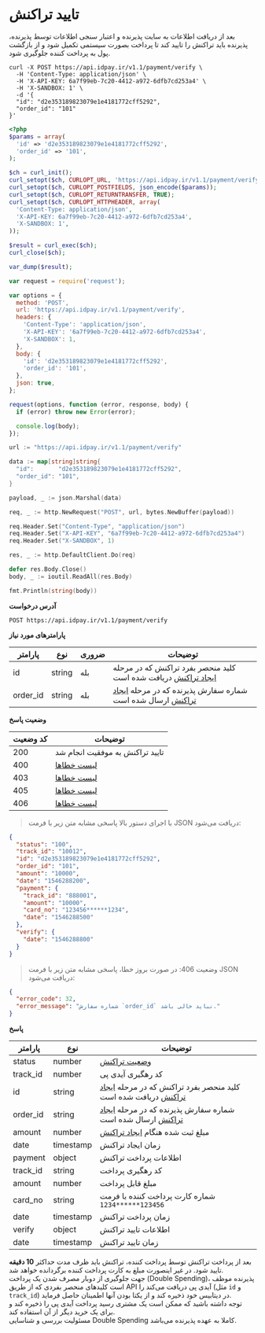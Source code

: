 # تایید تراکنش

بعد از دریافت اطلاعات به سایت پذیرنده و اعتبار سنجی اطلاعات توسط پذیرنده،
پذیرنده باید تراکنش را تایید کند تا پرداخت بصورت سیستمی تکمیل شود
و از بازگشت پول به پرداخت کننده جلوگیری شود.

```shell
curl -X POST https://api.idpay.ir/v1.1/payment/verify \
  -H 'Content-Type: application/json' \
  -H 'X-API-KEY: 6a7f99eb-7c20-4412-a972-6dfb7cd253a4' \
  -H 'X-SANDBOX: 1' \
  -d '{
  "id": "d2e353189823079e1e4181772cff5292",
  "order_id": "101"
}'
```

```php
<?php
$params = array(
  'id' => 'd2e353189823079e1e4181772cff5292',
  'order_id' => '101',
);

$ch = curl_init();
curl_setopt($ch, CURLOPT_URL, 'https://api.idpay.ir/v1.1/payment/verify');
curl_setopt($ch, CURLOPT_POSTFIELDS, json_encode($params));
curl_setopt($ch, CURLOPT_RETURNTRANSFER, TRUE);
curl_setopt($ch, CURLOPT_HTTPHEADER, array(
  'Content-Type: application/json',
  'X-API-KEY: 6a7f99eb-7c20-4412-a972-6dfb7cd253a4',
  'X-SANDBOX: 1',
));

$result = curl_exec($ch);
curl_close($ch);

var_dump($result);
```

```javascript
var request = require('request');

var options = {
  method: 'POST',
  url: 'https://api.idpay.ir/v1.1/payment/verify',
  headers: {
    'Content-Type': 'application/json',
    'X-API-KEY': '6a7f99eb-7c20-4412-a972-6dfb7cd253a4',
    'X-SANDBOX': 1,
  },
  body: {
    'id': 'd2e353189823079e1e4181772cff5292',
    'order_id': '101',
  },
  json: true,
};

request(options, function (error, response, body) {
  if (error) throw new Error(error);

  console.log(body);
});
```

```go
url := "https://api.idpay.ir/v1.1/payment/verify"

data := map[string]string{
  "id":       "d2e353189823079e1e4181772cff5292",
  "order_id": "101",
}

payload, _ := json.Marshal(data)

req, _ := http.NewRequest("POST", url, bytes.NewBuffer(payload))

req.Header.Set("Content-Type", "application/json")
req.Header.Set("X-API-KEY", "6a7f99eb-7c20-4412-a972-6dfb7cd253a4")
req.Header.Set("X-SANDBOX", 1)

res, _ := http.DefaultClient.Do(req)

defer res.Body.Close()
body, _ := ioutil.ReadAll(res.Body)

fmt.Println(string(body))
```

**آدرس درخواست**

`POST https://api.idpay.ir/v1.1/payment/verify`

**پارامترهای مورد نیاز**

پارامتر | نوع | ضروری | توضیحات
------- | --- | ----- | -------
id | string | بله | کلید منحصر بفرد تراکنش که در مرحله [ایجاد تراکنش](#2c82b7acb2) دریافت شده است
order_id | string | بله | شماره سفارش پذیرنده که در مرحله [ایجاد تراکنش](#2c82b7acb2) ارسال شده است

**وضعیت پاسخ**

کد وضعیت | توضیحات
-------- | -------
200 | تایید تراکنش به موفقیت انجام شد
400 | [لیست خطاها](#d7b83cfb9c)
403 | [لیست خطاها](#d7b83cfb9c)
405 | [لیست خطاها](#d7b83cfb9c)
406 | [لیست خطاها](#d7b83cfb9c)

> با اجرای دستور بالا پاسخی مشابه متن زیر با فرمت JSON دریافت می‌شود:

```json
{
  "status": "100",
  "track_id": "10012",
  "id": "d2e353189823079e1e4181772cff5292",
  "order_id": "101",
  "amount": "10000",
  "date": "1546288200",
  "payment": {
    "track_id": "888001",
    "amount": "10000",
    "card_no": "123456******1234",
    "date": "1546288500"
  },
  "verify": {
    "date": "1546288800"
  }
}
```

> وضعیت 406: در صورت بروز خطا، پاسخی مشابه متن زیر با فرمت JSON دریافت می‌شود:

```json
{
  "error_code": 32,
  "error_message": "شماره سفارش `order_id` نباید خالی باشد."
}
```

**پاسخ**

پارامتر | نوع | توضیحات
------- | --- | -------
status | number | [وضعیت تراکنش](#ad39f18522)
track_id | number | کد رهگیری آیدی پی
id | string | کلید منحصر بفرد تراکنش که در مرحله [ایجاد تراکنش](#2c82b7acb2) دریافت شده است
order_id | string | شماره سفارش پذیرنده که در مرحله [ایجاد تراکنش](#2c82b7acb2) ارسال شده است
amount | number | مبلغ ثبت شده هنگام [ایجاد تراکنش](#2c82b7acb2)
date | timestamp | زمان ایجاد تراکنش
payment | object | اطلاعات پرداخت تراکنش
<span class="indent">track_id</span> | string | کد رهگیری پرداخت
<span class="indent">amount</span> | number | مبلغ قابل پرداخت
<span class="indent">card_no</span> | string | شماره کارت پرداخت کننده با فرمت `123456******1234`
<span class="indent">date</span> | timestamp | زمان پرداخت تراکنش
verify | object | اطلاعات تایید تراکنش
<span class="indent">date</span> | timestamp | زمان تایید تراکنش

<aside class="notice"> بعد از پرداخت تراکنش توسط پرداخت کننده، تراکنش باید
ظرف مدت حداکثر <b>10 دقیقه</b> تایید شود.
در غیر اینصورت مبلغ به کارت پرداخت کننده برگردانده خواهد شد.</aside>

<aside class="warning"> جهت جلوگیری از دوبار مصرف شدن یک پرداخت (Double Spending)،
پذیرنده موظف است کلیدهای منحصر بفردی که از طریق API آیدی پی دریافت می‌کند را (مثل <code>id</code> و <code>track_id</code>)
در دیتابیس خود ذخیره کند و از یکتا بودن آنها اطمینان حاصل فرماید.
<br/>
توجه داشته باشید که ممکن است یک مشتری رسید پرداخت آیدی پی را ذخیره کند و برای یک خرید دیگر از آن استفاده کند.
<br/>
مسئولیت بررسی و شناسایی Double Spending کاملا به عهده پذیرنده می‌باشد.</aside>